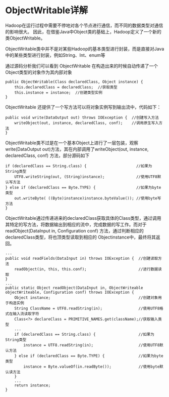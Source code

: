 ObjectWritable详解
===================

Hadoop在运行过程中需要不停地对各个节点进行通信，而不同的数据类型对通信的影响很大。
因此，在借鉴Java中Object类的基础上，Hadoop定义了一个新的类ObjectWritable。

ObjectWritable类中并不是对某些Hadoop的基本类型进行封装，而是直接对Java中的某些类型进行封装，例如String、Int、enum等

通过源码分析我们可以看到 ObjectWritable 在构造出来的时候自动传递了一个Object类型的对象作为其内部对象
```
public ObjectWritable(Class declaredClass, Object instance) {
    this.declaredClass = declaredClass;  //获取类型
    this.instance = instance;  //创建类型实例
}
```

ObjectWritable 还提供了一个写方法可以将对象实例写到输出流中，代码如下：
```
public void write(DataOutput out) throws IOException {  //创建写入方法
    writeObject(out, instance, declaredClass, conf);    //调用原生写入方法
}
```

ObjectWritable类不过是在一个基本Object上进行了一层包装，观察write(DataOutput out)方法，其在内部调用了writeObject(out, instance, declaredClass, conf)
方法，部分源码如下
```
if (declaredClass == String.class) {                      //如果为String类型
    UTF8.writeString(out, (String)instance);              //使用UTF8默认写方法
} else if (declaredClass == Byte.TYPE) {                  //如果为byte类型
    out.writeByte( ((Byte)instance)instance.byteValue()); //使用byte写方法
}
```

ObjectWritable通过传递进来的declaredClass获取具体的Class类型，通过调用其特定的写方法，将数据输出到相应的流中，完成数据的写工作。而对于 readObject(DataInput in, Configuration conf)
方法，通过判断相应的declaredClass类型，将也顶类型读取到相应的 Objectinstance中，最终将其返回。
```
...
public void readFields(DataInput in) throws IOException {  //创建读取方法
    readObject(in, this, this.conf);                       //进行数据读取 
}
...
public static Object readObject(DataInput in, ObjectWriteable objectWriteable, Configuration conf) throws IOException {
    Object instance;                                       //创建对象用于构造实例
    String ClassName = UTF8.readString(in);                //使用UTF8格式在输入流读取字符
    Class<?> declareClass = PRIMITIVE_NAMES.get(className);//获取输入类型
    ...
    if (declaredClass == String.class) {                   //如果为String类型
        instance = UTF8.readString(in);                    //使用UTF8默认方法
    } else if (declaredClass == Byte.TYPE) {               //如果为byte类型
        instance = Byte.valueOf(in.readByte());            //使用byte默认读方法
    }
    ...
    return instance;
}
```

